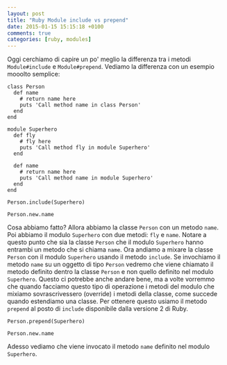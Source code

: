 ```yaml
---
layout: post
title: "Ruby Module include vs prepend"
date: 2015-01-15 15:15:18 +0100
comments: true
categories: [ruby, modules]
---
```


Oggi cerchiamo di capire un po' meglio la differenza tra i metodi `Module#include` e `Module#prepend`.
Vediamo la differenza con un esempio mooolto semplice:

```
class Person
  def name
    # return name here
    puts 'Call method name in class Person'
  end
end

module Superhero
  def fly
    # fly here
    puts 'Call method fly in module Superhero'
  end

  def name
    # return name here
    puts 'Call method name in module Superhero'
  end
end

Person.include(Superhero)

Person.new.name
```

Cosa abbiamo fatto? Allora abbiamo la classe `Person` con un metodo `name`. Poi
abbiamo il modulo `Superhero` con due metodi: `fly` e `name`. Notare a questo
punto che sia la classe `Person` che il modulo `Superhero` hanno entrambi un
metodo che si chiama `name`. Ora andiamo a mixare la classe `Person` con il
modulo `Superhero` usando il metodo `include`. Se invochiamo il metodo `name` su
un oggetto di tipo `Person` vedremo che viene chiamato il metodo definito dentro
la classe `Person` e non quello definito nel modulo `Superhero`.   Questo ci
potrebbe anche andare bene, ma a volte vorremmo che quando facciamo questo tipo
di operazione i metodi del modulo che mixiamo sovrascrivessero (override) i
metodi della classe, come succede quando estendiamo una classe. Per ottenere
questo usiamo il metodo `prepend` al posto di `include` disponibile dalla
versione 2 di Ruby.

```
Person.prepend(Superhero)

Person.new.name
```

Adesso vediamo che viene invocato il metodo `name` definito nel modulo `Superhero`.
